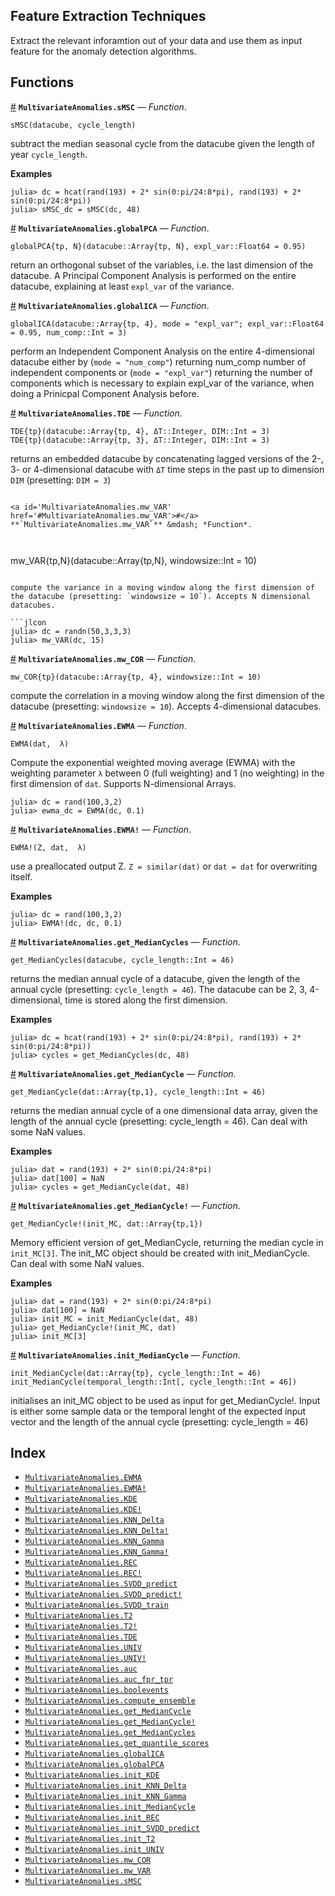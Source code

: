 
<a id='Feature-Extraction-Techniques-1'></a>

## Feature Extraction Techniques


Extract the relevant inforamtion out of your data and use them as input feature for the anomaly detection algorithms.


<a id='Functions-1'></a>

## Functions

<a id='MultivariateAnomalies.sMSC' href='#MultivariateAnomalies.sMSC'>#</a>
**`MultivariateAnomalies.sMSC`** &mdash; *Function*.



```
sMSC(datacube, cycle_length)
```

subtract the median seasonal cycle from the datacube given the length of year `cycle_length`.

**Examples**

```jlcon
julia> dc = hcat(rand(193) + 2* sin(0:pi/24:8*pi), rand(193) + 2* sin(0:pi/24:8*pi))
julia> sMSC_dc = sMSC(dc, 48)
```

<a id='MultivariateAnomalies.globalPCA' href='#MultivariateAnomalies.globalPCA'>#</a>
**`MultivariateAnomalies.globalPCA`** &mdash; *Function*.



```
globalPCA{tp, N}(datacube::Array{tp, N}, expl_var::Float64 = 0.95)
```

return an orthogonal subset of the variables, i.e. the last dimension of the datacube. A Principal Component Analysis is performed on the entire datacube, explaining at least `expl_var` of the variance.

<a id='MultivariateAnomalies.globalICA' href='#MultivariateAnomalies.globalICA'>#</a>
**`MultivariateAnomalies.globalICA`** &mdash; *Function*.



```
globalICA(datacube::Array{tp, 4}, mode = "expl_var"; expl_var::Float64 = 0.95, num_comp::Int = 3)
```

perform an Independent Component Analysis on the entire 4-dimensional datacube either by (`mode = "num_comp"`) returning num_comp number of independent components or (`mode = "expl_var"`) returning the number of components which is necessary to explain expl_var of the variance, when doing a Prinicpal Component Analysis before.

<a id='MultivariateAnomalies.TDE' href='#MultivariateAnomalies.TDE'>#</a>
**`MultivariateAnomalies.TDE`** &mdash; *Function*.



```
TDE{tp}(datacube::Array{tp, 4}, ΔT::Integer, DIM::Int = 3)
TDE{tp}(datacube::Array{tp, 3}, ΔT::Integer, DIM::Int = 3)
```

returns an embedded datacube by concatenating lagged versions of the 2-, 3- or 4-dimensional datacube with `ΔT` time steps in the past up to dimension `DIM` (presetting: `DIM = 3`)

```jldoctest julia> dc = randn(50,3) julia> TDE(dc, 3, 2)

<a id='MultivariateAnomalies.mw_VAR' href='#MultivariateAnomalies.mw_VAR'>#</a>
**`MultivariateAnomalies.mw_VAR`** &mdash; *Function*.



```
mw_VAR{tp,N}(datacube::Array{tp,N}, windowsize::Int = 10)
```

compute the variance in a moving window along the first dimension of the datacube (presetting: `windowsize = 10`). Accepts N dimensional datacubes.

```jlcon
julia> dc = randn(50,3,3,3)
julia> mw_VAR(dc, 15)
```

<a id='MultivariateAnomalies.mw_COR' href='#MultivariateAnomalies.mw_COR'>#</a>
**`MultivariateAnomalies.mw_COR`** &mdash; *Function*.



```
mw_COR{tp}(datacube::Array{tp, 4}, windowsize::Int = 10)
```

compute the correlation in a moving window along the first dimension of the datacube (presetting: `windowsize = 10`). Accepts 4-dimensional datacubes.

<a id='MultivariateAnomalies.EWMA' href='#MultivariateAnomalies.EWMA'>#</a>
**`MultivariateAnomalies.EWMA`** &mdash; *Function*.



```
EWMA(dat,  λ)
```

Compute the exponential weighted moving average (EWMA) with the weighting parameter `λ` between 0 (full weighting) and 1 (no weighting) in the first dimension of `dat`. Supports N-dimensional Arrays.

```jlcon
julia> dc = rand(100,3,2)
julia> ewma_dc = EWMA(dc, 0.1)
```

<a id='MultivariateAnomalies.EWMA!' href='#MultivariateAnomalies.EWMA!'>#</a>
**`MultivariateAnomalies.EWMA!`** &mdash; *Function*.



```
EWMA!(Z, dat,  λ)
```

use a preallocated output Z. `Z = similar(dat)` or `dat = dat` for overwriting itself.

**Examples**

```jlcon
julia> dc = rand(100,3,2)
julia> EWMA!(dc, dc, 0.1)
```

<a id='MultivariateAnomalies.get_MedianCycles' href='#MultivariateAnomalies.get_MedianCycles'>#</a>
**`MultivariateAnomalies.get_MedianCycles`** &mdash; *Function*.



```
get_MedianCycles(datacube, cycle_length::Int = 46)
```

returns the median annual cycle of a datacube, given the length of the annual cycle (presetting: `cycle_length = 46`). The datacube can be 2, 3, 4-dimensional, time is stored along the first dimension.

**Examples**

```jlcon
julia> dc = hcat(rand(193) + 2* sin(0:pi/24:8*pi), rand(193) + 2* sin(0:pi/24:8*pi))
julia> cycles = get_MedianCycles(dc, 48)
```

<a id='MultivariateAnomalies.get_MedianCycle' href='#MultivariateAnomalies.get_MedianCycle'>#</a>
**`MultivariateAnomalies.get_MedianCycle`** &mdash; *Function*.



```
get_MedianCycle(dat::Array{tp,1}, cycle_length::Int = 46)
```

returns the median annual cycle of a one dimensional data array, given the length of the annual cycle (presetting: cycle_length = 46). Can deal with some NaN values.

**Examples**

```jlcon
julia> dat = rand(193) + 2* sin(0:pi/24:8*pi)
julia> dat[100] = NaN
julia> cycles = get_MedianCycle(dat, 48)
```

<a id='MultivariateAnomalies.get_MedianCycle!' href='#MultivariateAnomalies.get_MedianCycle!'>#</a>
**`MultivariateAnomalies.get_MedianCycle!`** &mdash; *Function*.



```
get_MedianCycle!(init_MC, dat::Array{tp,1})
```

Memory efficient version of get_MedianCycle, returning the median cycle in `init_MC[3]`. The init_MC object should be created with init_MedianCycle. Can deal with some NaN values.

**Examples**

```jlcon
julia> dat = rand(193) + 2* sin(0:pi/24:8*pi)
julia> dat[100] = NaN
julia> init_MC = init_MedianCycle(dat, 48)
julia> get_MedianCycle!(init_MC, dat)
julia> init_MC[3]
```

<a id='MultivariateAnomalies.init_MedianCycle' href='#MultivariateAnomalies.init_MedianCycle'>#</a>
**`MultivariateAnomalies.init_MedianCycle`** &mdash; *Function*.



```
init_MedianCycle(dat::Array{tp}, cycle_length::Int = 46)
init_MedianCycle(temporal_length::Int[, cycle_length::Int = 46])
```

initialises an init_MC object to be used as input for get_MedianCycle!. Input is either some sample data or the temporal lenght of the expected input vector and the length of the annual cycle (presetting: cycle_length = 46)


<a id='Index-1'></a>

## Index

- [`MultivariateAnomalies.EWMA`](FeatureExtraction.md#MultivariateAnomalies.EWMA)
- [`MultivariateAnomalies.EWMA!`](FeatureExtraction.md#MultivariateAnomalies.EWMA!)
- [`MultivariateAnomalies.KDE`](DetectionAlgorithms.md#MultivariateAnomalies.KDE)
- [`MultivariateAnomalies.KDE!`](DetectionAlgorithms.md#MultivariateAnomalies.KDE!)
- [`MultivariateAnomalies.KNN_Delta`](DetectionAlgorithms.md#MultivariateAnomalies.KNN_Delta)
- [`MultivariateAnomalies.KNN_Delta!`](DetectionAlgorithms.md#MultivariateAnomalies.KNN_Delta!)
- [`MultivariateAnomalies.KNN_Gamma`](DetectionAlgorithms.md#MultivariateAnomalies.KNN_Gamma)
- [`MultivariateAnomalies.KNN_Gamma!`](DetectionAlgorithms.md#MultivariateAnomalies.KNN_Gamma!)
- [`MultivariateAnomalies.REC`](DetectionAlgorithms.md#MultivariateAnomalies.REC)
- [`MultivariateAnomalies.REC!`](DetectionAlgorithms.md#MultivariateAnomalies.REC!)
- [`MultivariateAnomalies.SVDD_predict`](DetectionAlgorithms.md#MultivariateAnomalies.SVDD_predict)
- [`MultivariateAnomalies.SVDD_predict!`](DetectionAlgorithms.md#MultivariateAnomalies.SVDD_predict!)
- [`MultivariateAnomalies.SVDD_train`](DetectionAlgorithms.md#MultivariateAnomalies.SVDD_train)
- [`MultivariateAnomalies.T2`](DetectionAlgorithms.md#MultivariateAnomalies.T2)
- [`MultivariateAnomalies.T2!`](DetectionAlgorithms.md#MultivariateAnomalies.T2!)
- [`MultivariateAnomalies.TDE`](FeatureExtraction.md#MultivariateAnomalies.TDE)
- [`MultivariateAnomalies.UNIV`](DetectionAlgorithms.md#MultivariateAnomalies.UNIV)
- [`MultivariateAnomalies.UNIV!`](DetectionAlgorithms.md#MultivariateAnomalies.UNIV!)
- [`MultivariateAnomalies.auc`](AUC.md#MultivariateAnomalies.auc)
- [`MultivariateAnomalies.auc_fpr_tpr`](AUC.md#MultivariateAnomalies.auc_fpr_tpr)
- [`MultivariateAnomalies.boolevents`](AUC.md#MultivariateAnomalies.boolevents)
- [`MultivariateAnomalies.compute_ensemble`](Scores.md#MultivariateAnomalies.compute_ensemble)
- [`MultivariateAnomalies.get_MedianCycle`](FeatureExtraction.md#MultivariateAnomalies.get_MedianCycle)
- [`MultivariateAnomalies.get_MedianCycle!`](FeatureExtraction.md#MultivariateAnomalies.get_MedianCycle!)
- [`MultivariateAnomalies.get_MedianCycles`](FeatureExtraction.md#MultivariateAnomalies.get_MedianCycles)
- [`MultivariateAnomalies.get_quantile_scores`](Scores.md#MultivariateAnomalies.get_quantile_scores)
- [`MultivariateAnomalies.globalICA`](FeatureExtraction.md#MultivariateAnomalies.globalICA)
- [`MultivariateAnomalies.globalPCA`](FeatureExtraction.md#MultivariateAnomalies.globalPCA)
- [`MultivariateAnomalies.init_KDE`](DetectionAlgorithms.md#MultivariateAnomalies.init_KDE)
- [`MultivariateAnomalies.init_KNN_Delta`](DetectionAlgorithms.md#MultivariateAnomalies.init_KNN_Delta)
- [`MultivariateAnomalies.init_KNN_Gamma`](DetectionAlgorithms.md#MultivariateAnomalies.init_KNN_Gamma)
- [`MultivariateAnomalies.init_MedianCycle`](FeatureExtraction.md#MultivariateAnomalies.init_MedianCycle)
- [`MultivariateAnomalies.init_REC`](DetectionAlgorithms.md#MultivariateAnomalies.init_REC)
- [`MultivariateAnomalies.init_SVDD_predict`](DetectionAlgorithms.md#MultivariateAnomalies.init_SVDD_predict)
- [`MultivariateAnomalies.init_T2`](DetectionAlgorithms.md#MultivariateAnomalies.init_T2)
- [`MultivariateAnomalies.init_UNIV`](DetectionAlgorithms.md#MultivariateAnomalies.init_UNIV)
- [`MultivariateAnomalies.mw_COR`](FeatureExtraction.md#MultivariateAnomalies.mw_COR)
- [`MultivariateAnomalies.mw_VAR`](FeatureExtraction.md#MultivariateAnomalies.mw_VAR)
- [`MultivariateAnomalies.sMSC`](FeatureExtraction.md#MultivariateAnomalies.sMSC)

